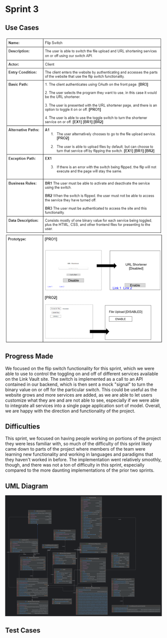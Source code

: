 # Sprint 3

## Use Cases

![Use Case 5a](sprint-images/usecase5-a.png)
![Use Case 5b](sprint-images/usecase5-b.png)

## Progress Made

We focused on the flip switch functionality for this sprint, which we were able to use to control the toggling on and off of different services available on the Link Vault site. The switch is implemented as a call to an API contained in our backend, which is then sent a mock "signal" to turn the binary value on or off for the particular switch. This could be useful as the website grows and more services are added, as we are able to let users customize what they are and are not able to see, especially if we were able to integrate all services into a single page application sort of model. Overall, we are happy with the direction and functionality of the project. 

## Difficulties

This sprint, we focused on having people working on portions of the project they were less familiar with, so much of the difficulty of this sprint likely came down to parts of the project where members of the team were learning new functionality and working in languages and paradigms that they haven't worked in before. The implementation went relatively smoothly, though, and there was not a ton of difficulty in this sprint, especially compared to the more daunting implementations of the prior two sprints. 

## UML Diagram

![UML Diagram](sprint-images/uml-diagram.png)

## Test Cases
